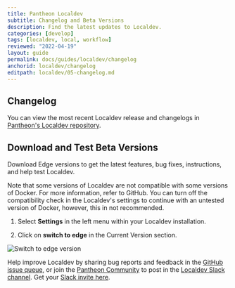 ```yaml
---
title: Pantheon Localdev
subtitle: Changelog and Beta Versions
description: Find the latest updates to Localdev.
categories: [develop]
tags: [localdev, local, workflow]
reviewed: "2022-04-19"
layout: guide
permalink: docs/guides/localdev/changelog
anchorid: localdev/changelog
editpath: localdev/05-changelog.md
---
```


## Changelog

You can view the most recent Localdev release and changelogs in [Pantheon's Localdev repository](https://github.com/pantheon-systems/localdev/releases).

## Download and Test Beta Versions

Download Edge versions to get the latest features, bug fixes, instructions, and help test Localdev.

Note that some versions of Localdev are not compatible with some versions of Docker. For more information, refer to GitHub.
You can turn off the compatibility check in the Localdev's settings to continue with an untested version of Docker, however, this in not recommended. 

1. Select **Settings** in the left menu within your Localdev installation.

1. Click on **switch to edge** in the Current Version section.

  ![Switch to edge version](../../../images/localdev/localdev-switch-to-edge.png)

<Alert type="info" title="Note">

Help improve Localdev by sharing bug reports and feedback in the [GitHub issue queue](https://github.com/pantheon-systems/localdev-issues), or join the [Pantheon Community](/pantheon-community) to post in the [Localdev Slack channel](https://pantheon-community.slack.com/messages/CB2H8065D). Get your [Slack invite here](https://slackin.pantheon.io/).

</Alert>
